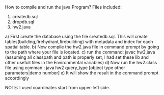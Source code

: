 

How to compile and run the java Program?
Files included:
1) createdb.sql
2) dropdb.sql
3) hw2.java

a) First create the database using the file createdb.sql. This will create tables(building,firehydrant,firebuilding) with metadata and index for each spatial table.
b) Now compile the hw2.java file in command prompt by going to the path where your file is located.
c) run the command: javac hw2.java (assuming all classpath and path is properly set, I had set these lib and other usefull files in the Environmental variables)
d) Now run the hw2.class file using comman : java hw2 query_type [object type other parameters|demo number]
e) It will show the result in the command prompt accordingly


NOTE: I used coardinates start from upper-left side.




